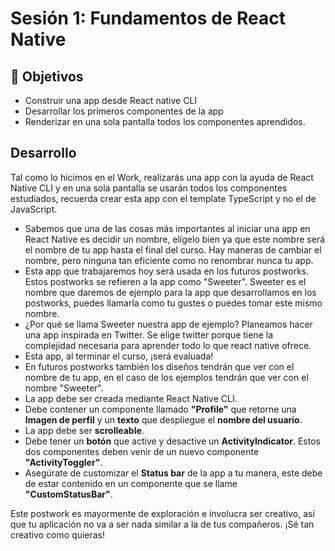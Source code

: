 # Sesión 1: Fundamentos de React Native

## :dart: Objetivos
- Construir una app desde React native CLI
- Desarrollar los primeros componentes de la app
- Renderizar en una sola pantalla todos los componentes aprendidos.

## Desarrollo

Tal como lo hicimos en el Work, realizarás una app con la ayuda de React Native CLI y en una sola pantalla se usarán todos los componentes estudiados, recuerda crear esta app con el template TypeScript y no el de JavaScript.

- Sabemos que una de las cosas más importantes al iniciar una app en React Native es decidir un nombre, elígelo bien ya que este nombre será el nombre de tu app hasta el final del curso. Hay maneras de cambiar el nombre, pero ninguna tan eficiente como no renombrar nunca tu app.
- Esta app que trabajaremos hoy será usada en los futuros postworks. Estos postworks se refieren a la app como "Sweeter". Sweeter es el nombre que daremos de ejemplo para la app que desarrollamos en los postworks, puedes llamarla como tu gustes o puedes tomar este mismo nombre.
- ¿Por qué se llama Sweeter nuestra app de ejemplo? Planeamos hacer una app inspirada en Twitter. Se elige twitter porque tiene la complejidad necesaria para aprender todo lo que react native ofrece.
- Esta app, al terminar el curso, ¡será evaluada!
- En futuros postworks también los diseños tendrán que ver con el nombre de tu app, en el caso de los ejemplos tendrán que ver con el nombre "Sweeter".
- La app debe ser creada mediante React Native CLI.
- Debe contener un componente llamado **"Profile"** que retorne una **Imagen de perfil** y un **texto** que despliegue el **nombre del usuario**.
- La app debe ser **scrolleable**.
- Debe tener un **botón** que active y desactive un **ActivityIndicator**. Estos dos componentes deben venir de un nuevo componente **"ActivityToggler"**.
- Asegúrate de customizar el **Status bar** de la app a tu manera, este debe de estar contenido en un componente que se llame **"CustomStatusBar"**.

Este postwork es mayormente de exploración e involucra ser creativo, así que tu aplicación no va a ser nada similar a la de tus compañeros. ¡Sé tan creativo como quieras!
